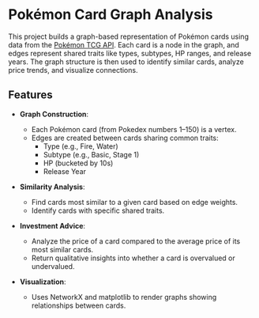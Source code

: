 # Pokémon Card Graph Analysis

This project builds a graph-based representation of Pokémon cards using data from the [Pokémon TCG API](https://pokemontcg.io/). Each card is a node in the graph, and edges represent shared traits like types, subtypes, HP ranges, and release years. The graph structure is then used to identify similar cards, analyze price trends, and visualize connections.

## Features

- **Graph Construction**: 
  - Each Pokémon card (from Pokedex numbers 1–150) is a vertex.
  - Edges are created between cards sharing common traits:
    - Type (e.g., Fire, Water)
    - Subtype (e.g., Basic, Stage 1)
    - HP (bucketed by 10s)
    - Release Year

- **Similarity Analysis**:
  - Find cards most similar to a given card based on edge weights.
  - Identify cards with specific shared traits.
  
- **Investment Advice**:
  - Analyze the price of a card compared to the average price of its most similar cards.
  - Return qualitative insights into whether a card is overvalued or undervalued.

- **Visualization**:
  - Uses NetworkX and matplotlib to render graphs showing relationships between cards.
